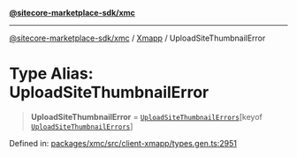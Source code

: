 [**@sitecore-marketplace-sdk/xmc**](../../../../README.md)

***

[@sitecore-marketplace-sdk/xmc](../../../../README.md) / [Xmapp](../README.md) / UploadSiteThumbnailError

# Type Alias: UploadSiteThumbnailError

> **UploadSiteThumbnailError** = [`UploadSiteThumbnailErrors`](UploadSiteThumbnailErrors.md)\[keyof [`UploadSiteThumbnailErrors`](UploadSiteThumbnailErrors.md)\]

Defined in: [packages/xmc/src/client-xmapp/types.gen.ts:2951](https://github.com/Sitecore/marketplace-sdk/blob/047115917e8843232ba2a4ba284b67585698b1c5/packages/xmc/src/client-xmapp/types.gen.ts#L2951)
